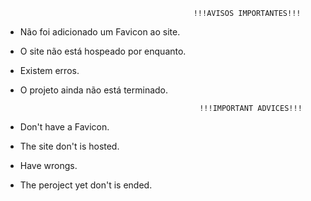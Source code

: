                                               !!!AVISOS IMPORTANTES!!!

- Não foi adicionado um Favicon ao site.
- O site não está hospeado por enquanto.
- Existem erros.
- O projeto ainda não está terminado.

                                              !!!IMPORTANT ADVICES!!!

- Don't have a Favicon.
- The site don't is hosted.
- Have wrongs.
- The peroject yet don't is ended. 
